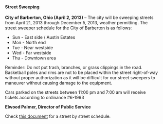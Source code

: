 #### Street Sweeping

**City of Barberton, Ohio (April 2, 2013)** – The city will be sweeping streets from April 21, 2013 through December 5, 2013, weather permitting. The street sweeper schedule for the City of Barberton is as follows:

 - Sun - East side / Austin Estates
 - Mon - North end
 - Tue - Near westside
 - Wed - Far westside
 - Thu - Downtown area
	
Reminder: Do not put trash, branches, or grass clippings in the road. Basketball poles and rims are not to be placed within the street right-of-way without proper authorization as it will be difficult for our street sweepers to maneuver without causing damage to the equipment.

Cars parked on the streets between 11:00 pm and 7:00 am will receive tickets according to ordinance #6-1993

**Elwood Palmer, Director of Public Service**

Check [this document](https://docs.google.com/file/d/0B8DEfGLr7vyWWG9KaTBkR0swb2M/edit?usp=sharing) for a street by street schedule.